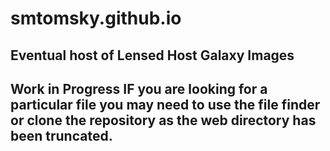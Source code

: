 # smtomsky.github.io
<h2> Eventual host of Lensed Host Galaxy Images <h2>
  Work in Progress
  IF you are looking for a particular file you may need to use the file finder or clone the repository as the web directory has been truncated.
